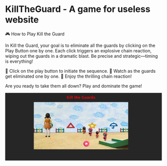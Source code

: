 
# KillTheGuard - A game for useless website
🎮 How to Play Kill the Guard

In Kill the Guard, your goal is to eliminate all the guards by clicking on the Play Button one by one. Each click triggers an explosive chain reaction, wiping out the guards in a dramatic blast. Be precise and strategic—timing is everything!

🔹 Click on the play button to initiate the sequence.
🔹 Watch as the guards get eliminated one by one.
🔹 Enjoy the thrilling chain reaction!

Are you ready to take them all down? Play and dominate the game!

![Kill The Guard](https://github.com/Isha003-hub/KillTheGuard/blob/main/Screenshot%202025-03-25%20231713.png)




